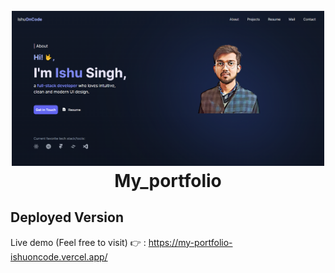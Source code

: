 <h1 align="center">
  <br>
  <a href="https://my-portfolio-ishuoncode.vercel.app/"><img src="https://github.com/ishuoncode/my_portfolio/blob/master/public/assest/result1.png" alt="my_portfolio" width="500"></a>
  <br>
  My_portfolio
  <br>
</h1>


## Deployed Version
Live demo (Feel free to visit) 👉 : https://my-portfolio-ishuoncode.vercel.app/
